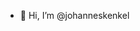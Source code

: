 - 👋 Hi, I’m @johanneskenkel

<!---
johanneskenkel/johanneskenkel is a ✨ special ✨ repository because its `README.md` (this file) appears on your GitHub profile.
You can click the Preview link to take a look at your changes.
--->
